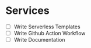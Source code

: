 # Services

- [ ] Write Serverless Templates
- [ ] Write Github Action Workflow
- [ ] Write Documentation
